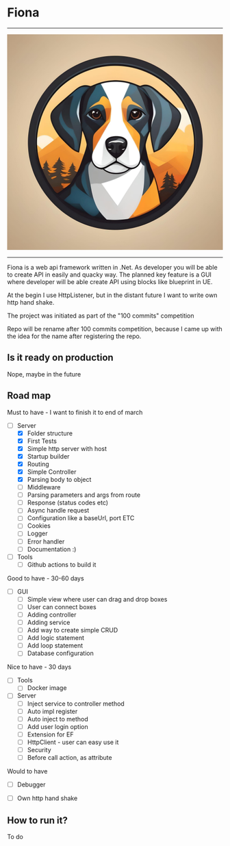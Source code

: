 # Fiona

---
![logo](assets/logo.jpg)

---
Fiona is a web api framework written in .Net. As developer you will be able to create API in easily and quacky way.
The planned key feature is a GUI where developer will be able create API using blocks like blueprint in UE.

At the begin I use HttpListener, but in the distant future I want to write own http hand shake.

The project was initiated as part of the "100 commits" competition

Repo will be rename after 100 commits competition, because I came up with the idea for the name after registering the repo.

## Is it ready on production
Nope, maybe in the future

## Road map

Must to have - I want to finish it to end of march
- [ ] Server
	- [X] Folder structure 
    - [X] First Tests
	- [X] Simple http server with host
	- [X] Startup builder
	- [X] Routing
	- [X] Simple Controller
	- [X] Parsing body to object
	- [ ] Middleware
	- [ ] Parsing parameters and args from route
	- [ ] Response (status codes etc)
	- [ ] Async handle request
	- [ ] Configuration like a baseUrl, port ETC
	- [ ] Cookies
	- [ ] Logger
	- [ ] Error handler
	- [ ] Documentation :)
- [ ] Tools
    - [ ] Github actions to build it

Good to have - 30-60 days
- [ ] GUI
	- [ ] Simple view where user can drag and drop boxes
	- [ ] User can connect boxes
	- [ ] Adding controller 
	- [ ] Adding service
	- [ ] Add way to create simple CRUD
	- [ ] Add logic statement
	- [ ] Add loop statement
	- [ ] Database configuration

Nice to have - 30 days
- [ ] Tools
	- [ ] Docker image
- [ ] Server
	- [ ] Inject service to controller method
	- [ ] Auto impl register
	- [ ] Auto inject to method
	- [ ] Add user login option
	- [ ] Extension for EF
	- [ ] HttpClient - user can easy use it
	- [ ] Security
	- [ ] Before call action, as attribute

Would to have
- [ ] Debugger
- [ ] Own http hand shake


## How to run it?
To do
